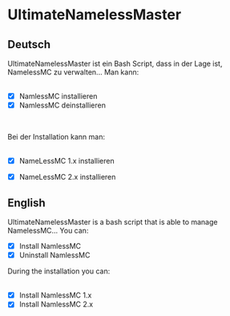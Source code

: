 # UltimateNamelessMaster

## Deutsch

UltimateNamelessMaster ist ein Bash Script, dass in der Lage ist, NamelessMC zu verwalten... Man kann:
<br>
<br>
- [x] NamlessMC installieren
- [x] NamlessMC deinstallieren
<br>

Bei der Installation kann man:
<br>
<br>
- [x] NameLessMC 1.x installieren
- [x] NameLessMC 2.x installieren


## English

UltimateNamelessMaster is a bash script that is able to manage NamelessMC... You can:

- [x] Install NamlessMC
- [x] Uninstall NamlessMC

During the installation you can:
<br>
<br>
- [x] Install NamlessMC 1.x
- [x] Install NamlessMC 2.x
